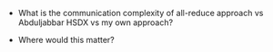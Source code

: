 - What is the communication complexity of all-reduce approach vs Abduljabbar HSDX vs my own approach?

- Where would this matter?
